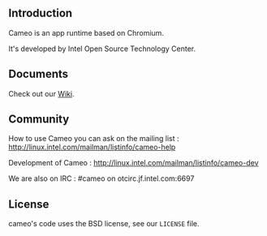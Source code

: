 ## Introduction
Cameo is an app runtime based on Chromium.

It's developed by Intel Open Source Technology Center.

## Documents

Check out our [Wiki](https://github.com/otcshare/cameo/wiki/).

## Community

How to use Cameo you can ask on the mailing list : http://linux.intel.com/mailman/listinfo/cameo-help

Development of Cameo : http://linux.intel.com/mailman/listinfo/cameo-dev

We are also on IRC : #cameo on otcirc.jf.intel.com:6697

## License

cameo's code uses the BSD license, see our `LICENSE` file.
